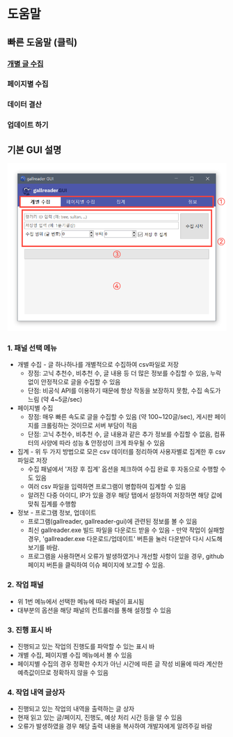 # 도움말

## 빠른 도움말 (클릭)
### [개별 글 수집](postscan)
### 페이지별 수집
### 데이터 결산
### 업데이트 하기

## 기본 GUI 설명

![1](1.png)

### 1. 패널 선택 메뉴
  - 개별 수집 - 글 하나하나를 개별적으로 수집하여 csv파일로 저장
    - 장점: 고닉 추천수, 비추천 수, 글 내용 등 더 많은 정보를 수집할 수 있음, 누락 없이 안정적으로 글을 수집할 수 있음
    - 단점: 비공식 API를 이용하기 때문에 항상 작동을 보장하지 못함, 수집 속도가 느림 (약 4~5글/sec)
  - 페이지별 수집
    - 장점: 매우 빠른 속도로 글을 수집할 수 있음 (약 100~120글/sec), 게시판 페이지를 크롤링하는 것이므로 서버 부담이 적음
    - 단점: 고닉 추천수, 비추천 수, 글 내용과 같은 추가 정보를 수집할 수 없음, 컴퓨터의 사양에 따라 성능 & 안정성이 크게 좌우될 수 있음
  - 집계 - 위 두 가지 방법으로 모은 csv 데이터를 정리하여 사용자별로 집계한 후 csv파일로 저장
    - 수집 패널에서 '저장 후 집계' 옵션을 체크하여 수집 완료 후 자동으로 수행할 수도 있음
    - 여러 csv 파일을 입력하면 프로그램이 병합하여 집계할 수 있음
    - 알려진 다중 아이디, IP가 있을 경우 해당 탭에서 설정하여 저장하면 해당 값에 맞춰 집계를 수행함
  - 정보 - 프로그램 정보, 업데이트
    - 프로그램(gallreader, gallreader-gui)에 관련된 정보를 볼 수 있음
    - 최신 gallreader.exe 빌드 파일을 다운로드 받을 수 있음 - 만약 작업이 실패할 경우, 'gallreader.exe 다운로드/업데이트' 버튼을 눌러 다운받아 다시 시도해 보기를 바람.
    - 프로그램을 사용하면서 오류가 발생하였거나 개선할 사항이 있을 경우, github 페이지 버튼을 클릭하여 이슈 페이지에 보고할 수 있음.
    
### 2. 작업 패널
  - 위 1번 메뉴에서 선택한 메뉴에 따라 패널이 표시됨
  - 대부분의 옵션을 해당 패널의 컨트롤러를 통해 설정할 수 있음
  
### 3. 진행 표시 바
  - 진행되고 있는 작업의 진행도를 파악할 수 있는 표시 바
  - 개별 수집, 페이지별 수집 메뉴에서 볼 수 있음
  - 페이지별 수집의 경우 정확한 수치가 아닌 시간에 따른 글 작성 비율에 따라 계산한 예측값이므로 정확하지 않을 수 있음
  
### 4. 작업 내역 글상자
  - 진행되고 있는 작업의 내역을 출력하는 글 상자
  - 현재 읽고 있는 글/페이지, 진행도, 예상 처리 시간 등을 알 수 있음
  - 오류가 발생하였을 경우 해당 출력 내용을 복사하여 개발자에게 알려주길 바람
  
  
